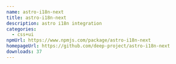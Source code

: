 ```yaml
---
name: astro-i18n-next
title: astro-i18n-next
description: astro i18n integration
categories:
  - css+ui
npmUrl: https://www.npmjs.com/package/astro-i18n-next
homepageUrl: https://github.com/deep-project/astro-i18n-next
downloads: 37
---
```


